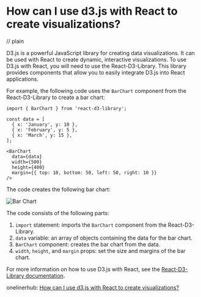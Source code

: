 # How can I use d3.js with React to create visualizations?
// plain

D3.js is a powerful JavaScript library for creating data visualizations. It can be used with React to create dynamic, interactive visualizations. To use D3.js with React, you will need to use the React-D3-Library. This library provides components that allow you to easily integrate D3.js into React applications.

For example, the following code uses the `BarChart` component from the React-D3-Library to create a bar chart:

```
import { BarChart } from 'react-d3-library';

const data = [
  { x: 'January', y: 10 },
  { x: 'February', y: 5 },
  { x: 'March', y: 15 },
];

<BarChart
  data={data}
  width={500}
  height={400}
  margin={{ top: 10, bottom: 50, left: 50, right: 10 }}
/>
```

The code creates the following bar chart:

![Bar Chart](https://i.imgur.com/OqeV5lH.png)

The code consists of the following parts:

1. `import` statement: imports the `BarChart` component from the React-D3-Library.
2. `data` variable: an array of objects containing the data for the bar chart.
3. `BarChart` component: creates the bar chart from the data.
4. `width`, `height`, and `margin` props: set the size and margins of the bar chart.

For more information on how to use D3.js with React, see the [React-D3-Library documentation](https://react-d3-library.github.io/).

onelinerhub: [How can I use d3.js with React to create visualizations?](https://onelinerhub.com/javascript-d3/how-can-i-use-d--js-with-react-to-create-visualizations)